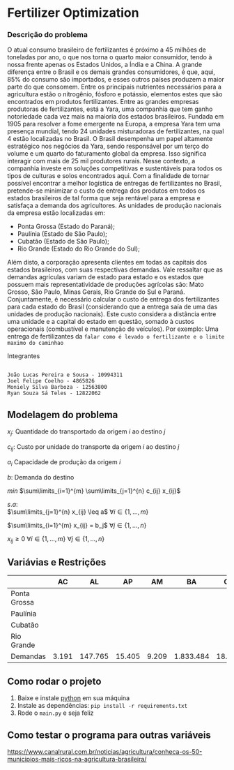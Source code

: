 # Fertilizer Optimization

### Descrição do problema
O atual consumo brasileiro de fertilizantes é próximo a 45 milhões de toneladas por ano, o que nos torna o quarto maior consumidor, tendo à nossa frente apenas os Estados Unidos, a Índia e a China. A grande diferença entre o Brasil e os demais grandes consumidores, é que, aqui, 85% do consumo são importados, e esses outros países produzem a maior parte do que consomem. Entre os principais nutrientes necessários para a agricultura estão o nitrogênio, fósforo e potássio, elementos estes que são encontrados em produtos fertilizantes.
Entre as grandes empresas produtoras de fertilizantes, está a Yara, uma companhia que tem ganho notoriedade cada vez mais na maioria dos estados brasileiros. Fundada em 1905 para resolver a fome emergente na Europa, a empresa Yara tem uma presença mundial, tendo 24 unidades misturadoras de fertilizantes, na qual 4 estão localizadas no Brasil.
O Brasil desempenha um papel altamente estratégico nos negócios da Yara, sendo responsável por um terço do volume e um quarto do faturamento global da empresa. Isso significa interagir com mais de 25 mil produtores rurais. Nesse contexto, a companhia investe em soluções competitivas e sustentáveis para todos os tipos de culturas e solos encontrados aqui.
Com a finalidade de tornar possível encontrar a melhor logística de entregas de fertilizantes no Brasil, pretende-se minimizar o custo de entrega dos produtos em todos os estados brasileiros de tal forma que seja rentável para a empresa e satisfaça a demanda dos agricultores. As unidades de produção nacionais da empresa estão localizadas em:
- Ponta Grossa (Estado do Paraná);
- Paulínia (Estado de São Paulo);
- Cubatão (Estado de São Paulo);
- Rio Grande (Estado do Rio Grande do Sul);

Além disto, a corporação apresenta clientes em todas as capitais dos estados brasileiros, com suas respectivas demandas. Vale ressaltar que as demandas agrículas variam de estado para estado e os estados que possuem mais representatividade de produções agrícolas são: Mato Grosso, São Paulo, Minas Gerais, Rio Grande do Sul e Paraná. Conjuntamente, é necessário calcular o custo de entrega dos fertilizantes para cada estado do Brasil (considerando que a entrega saía de uma das unidades de produção nacionais). Este custo considera a distância entre uma unidade e a capital do estado em questão, somado à custos operacionais (combustível e manutenção de veículos). Por exemplo: Uma entrega de fertilizantes da 
`falar como é levado o fertilizante e o limite maximo do caminhao`

Integrantes
```

João Lucas Pereira e Sousa - 10994311
Joel Felipe Coelho - 4865826
Moniely Silva Barboza - 12563800
Ryan Souza Sá Teles - 12822062

```

## Modelagem do problema

$x_j$: Quantidade do transportado da origem $i$ ao destino $j$

$c_{ij}$: Custo por unidade do transporte da origem $i$ ao destino $j$

$a_i$ Capacidade de produção da origem $i$

$b$: Demanda do destino

$min$ $\sum\limits_{i=1}^{m} \sum\limits_{j=1}^{n} c_{ij} x_{ij}$

$s.a:$  
$\sum\limits_{j=1}^{n} x_{ij} \leq a$ $\forall i \in \{1,...,m\}$

$\sum\limits_{i=1}^{m} x_{ij} = b_j$ $\forall j \in \{1,...,n\}$

$x_{ij} \geq 0$ $\forall i \in \{1,...,m\}$ $\forall j \in \{1,...,n\}$

## Variávias e Restrições

|              |  AC   |   AL    |   AP   |  AM   |    BA     |   CE   |   DF   |   ES    |    GO     |   MA    |    MT     |    MS     |    MG     |   PA    |   PB   |    PR     |   PE    |   PI    |   RJ   |   RN   |    RS     |   RO    |  RR   |   SC    |    SP     |   SE    |   TO    | Capacidade |
| :----------- | :---: | :-----: | :----: | :---: | :-------: | :----: | :----: | :-----: | :-------: | :-----: | :-------: | :-------: | :-------: | :-----: | :----: | :-------: | :-----: | :-----: | :----: | :----: | :-------: | :-----: | :---: | :-----: | :-------: | :-----: | :-----: | :--------: |
| Ponta Grossa |       |         |        |       |           |        |        |         |           |         |           |           |           |         |        |           |         |         |        |        |           |         |       |         |           |         |         |            |
| Paulínia     |       |         |        |       |           |        |        |         |           |         |           |           |           |         |        |           |         |         |        |        |           |         |       |         |           |         |         |            |
| Cubatão      |       |         |        |       |           |        |        |         |           |         |           |           |           |         |        |           |         |         |        |        |           |         |       |         |           |         |         |            |
| Rio Grande   |       |         |        |       |           |        |        |         |           |         |           |           |           |         |        |           |         |         |        |        |           |         |       |         |           |         |         |            |
| Demandas     | 3.191 | 147.765 | 15.405 | 9.209 | 1.833.484 | 18.902 | 64.408 | 432.794 | 3.172.005 | 651.672 | 1.768.070 | 1.768.070 | 4.002.179 | 460.812 | 62.776 | 4.102.398 | 147.598 | 431.327 | 52.802 | 41.707 | 4.243.212 | 130.364 | 9.331 | 845.988 | 4.272.363 | 112.214 | 618.331 |            |


## Como rodar o projeto
1. Baixe e instale [python](https://www.python.org/) em sua máquina
2. Instale as dependências: `pip install -r requirements.txt`
3. Rode o `main.py` e seja feliz

## Como testar o programa para outras variáveis
https://www.canalrural.com.br/noticias/agricultura/conheca-os-50-municipios-mais-ricos-na-agricultura-brasileira/
